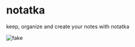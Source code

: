 # notatka
keep, organize and create your notes with notatka

![fake](http://locovna.com/img/notatka-small.png)
